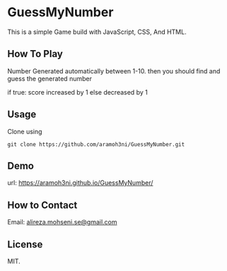 # GuessMyNumber

This is a simple Game build with JavaScript, CSS, And HTML.

## How To Play

Number Generated automatically between 1-10. then you should find and guess the generated number 

if true: score increased by 1 else decreased by 1

## Usage

Clone using 

```
git clone https://github.com/aramoh3ni/GuessMyNumber.git
```


## Demo 

url: https://aramoh3ni.github.io/GuessMyNumber/

## How to Contact

Email: alireza.mohseni.se@gmail.com

## License

MIT.

